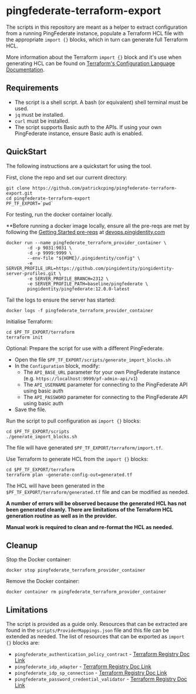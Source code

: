 # pingfederate-terraform-export

The scripts in this repository are meant as a helper to extract configuration from a running PingFederate instance, populate a Terraform HCL file with the appropriate `import {}` blocks, which in turn can generate full Terraform HCL.

More information about the Terraform `import {}` block and it's use when generating HCL can be found on [Terraform's Configuration Language Documentation](https://developer.hashicorp.com/terraform/language/import).

## Requirements

* The script is a shell script.  A bash (or equivalent) shell terminal must be used.
* `jq` must be installed.
* `curl` must be installed.
* The script supports Basic auth to the APIs.  If using your own PingFederate instance, ensure Basic auth is enabled.

## QuickStart

The following instructions are a quickstart for using the tool.

First, clone the repo and set our current directory:
```shell
git clone https://github.com/patrickcping/pingfederate-terraform-export.git
cd pingfederate-terraform-export
PF_TF_EXPORT=`pwd`
```

For testing, run the docker container locally.

**Before running a docker image locally, ensure all the pre-reqs are met by following the [Getting Started pre-reqs](https://devops.pingidentity.com/get-started/prereqs/) at [devops.pingidentity.com](https://devops.pingidentity.com/)
```shell
docker run --name pingfederate_terraform_provider_container \
		-d -p 9031:9031 \
		-d -p 9999:9999 \
		--env-file "${HOME}/.pingidentity/config" \
		-e SERVER_PROFILE_URL=https://github.com/pingidentity/pingidentity-server-profiles.git \
		-e SERVER_PROFILE_BRANCH=2312 \
		-e SERVER_PROFILE_PATH=baseline/pingfederate \
		pingidentity/pingfederate:12.0.0-latest
```

Tail the logs to ensure the server has started:
```shell
docker logs -f pingfederate_terraform_provider_container
```

Initialise Terraform:
```shell
cd $PF_TF_EXPORT/terraform
terraform init
```

Optional: Prepare the script for use with a different PingFederate.
* Open the file `$PF_TF_EXPORT/scripts/generate_import_blocks.sh`
* In the `Configuration` block, modify:
  * The `API_BASE_URL` parameter for your own PingFederate instance (e.g. `https://localhost:9999/pf-admin-api/v1`)
  * The `API_USERNAME` parameter for connecting to the PingFederate API using basic auth
  * The `API_PASSWORD` parameter for connecting to the PingFederate API using basic auth
* Save the file.

Run the script to pull configuration as `import {}` blocks:
```shell
cd $PF_TF_EXPORT/scripts
./generate_import_blocks.sh
```

The file will have generated `$PF_TF_EXPORT/terraform/import.tf`.

Use Terraform to generate HCL from the `import {}` blocks:
```shell
cd $PF_TF_EXPORT/terraform
terraform plan -generate-config-out=generated.tf
```

The HCL will have been generated in the `$PF_TF_EXPORT/terraform/generated.tf` file and can be modified as needed.

**A number of errors will be observed because the generated HCL has not been generated cleanly.  There are limitations of the Terraform HCL generation routine as well as in the provider.**

**Manual work is required to clean and re-format the HCL as needed.**

## Cleanup

Stop the Docker container:
```shell
docker stop pingfederate_terraform_provider_container
```

Remove the Docker container:

```shell
docker container rm pingfederate_terraform_provider_container
```

## Limitations

The script is provided as a guide only.  Resources that can be extracted are found in the `scripts/ProviderMappings.json` file and this file can be extended as needed.  The list of resources that can be exported as `import {}` blocks are:

* `pingfederate_authentication_policy_contract` - [Terraform Registry Doc Link](https://registry.terraform.io/providers/pingidentity/pingfederate/latest/docs/resources/authentication_policy_contract)
* `pingfederate_idp_adapter` - [Terraform Registry Doc Link](https://registry.terraform.io/providers/pingidentity/pingfederate/latest/docs/resources/pingfederate_idp_adapter)
* `pingfederate_idp_sp_connection` - [Terraform Registry Doc Link](https://registry.terraform.io/providers/pingidentity/pingfederate/latest/docs/resources/pingfederate_idp_sp_connection)
* `pingfederate_password_credential_validator` - [Terraform Registry Doc Link](https://registry.terraform.io/providers/pingidentity/pingfederate/latest/docs/resources/pingfederate_password_credential_validator)
